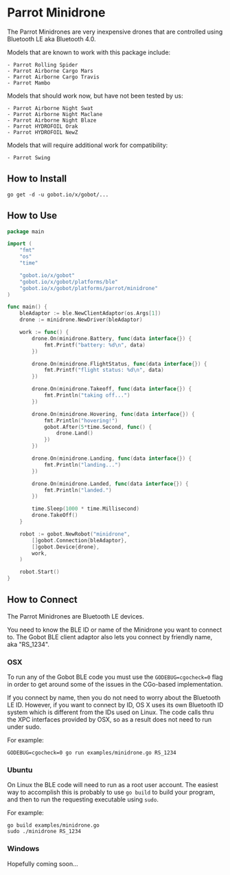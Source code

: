 # Parrot Minidrone

The Parrot Minidrones are very inexpensive drones that are controlled using Bluetooth LE aka Bluetooth 4.0.

Models that are known to work with this package include:

	- Parrot Rolling Spider
	- Parrot Airborne Cargo Mars
	- Parrot Airborne Cargo Travis
	- Parrot Mambo

Models that should work now, but have not been tested by us:

	- Parrot Airborne Night Swat
	- Parrot Airborne Night Maclane
	- Parrot Airborne Night Blaze
	- Parrot HYDROFOIL Orak
	- Parrot HYDROFOIL NewZ

Models that will require additional work for compatibility:

	- Parrot Swing

## How to Install

```
go get -d -u gobot.io/x/gobot/...
```

## How to Use

```go
package main

import (
	"fmt"
	"os"
	"time"

	"gobot.io/x/gobot"
	"gobot.io/x/gobot/platforms/ble"
	"gobot.io/x/gobot/platforms/parrot/minidrone"
)

func main() {
	bleAdaptor := ble.NewClientAdaptor(os.Args[1])
	drone := minidrone.NewDriver(bleAdaptor)

	work := func() {
		drone.On(minidrone.Battery, func(data interface{}) {
			fmt.Printf("battery: %d\n", data)
		})

		drone.On(minidrone.FlightStatus, func(data interface{}) {
			fmt.Printf("flight status: %d\n", data)
		})

		drone.On(minidrone.Takeoff, func(data interface{}) {
			fmt.Println("taking off...")
		})

		drone.On(minidrone.Hovering, func(data interface{}) {
			fmt.Println("hovering!")
			gobot.After(5*time.Second, func() {
				drone.Land()
			})
		})

		drone.On(minidrone.Landing, func(data interface{}) {
			fmt.Println("landing...")
		})

		drone.On(minidrone.Landed, func(data interface{}) {
			fmt.Println("landed.")
		})

		time.Sleep(1000 * time.Millisecond)
		drone.TakeOff()
	}

	robot := gobot.NewRobot("minidrone",
		[]gobot.Connection{bleAdaptor},
		[]gobot.Device{drone},
		work,
	)

	robot.Start()
}
```

## How to Connect

The Parrot Minidrones are Bluetooth LE devices.

You need to know the BLE ID or name of the Minidrone you want to connect to. The Gobot BLE client adaptor also lets you connect by friendly name, aka "RS_1234".

### OSX

To run any of the Gobot BLE code you must use the `GODEBUG=cgocheck=0` flag in order to get around some of the issues in the CGo-based implementation.

If you connect by name, then you do not need to worry about the Bluetooth LE ID. However, if you want to connect by ID, OS X uses its own Bluetooth ID system which is different from the IDs used on Linux. The code calls thru the XPC interfaces provided by OSX, so as a result does not need to run under sudo.

For example:

    GODEBUG=cgocheck=0 go run examples/minidrone.go RS_1234

### Ubuntu

On Linux the BLE code will need to run as a root user account. The easiest way to accomplish this is probably to use `go build` to build your program, and then to run the requesting executable using `sudo`.

For example:

    go build examples/minidrone.go
    sudo ./minidrone RS_1234

### Windows

Hopefully coming soon...
